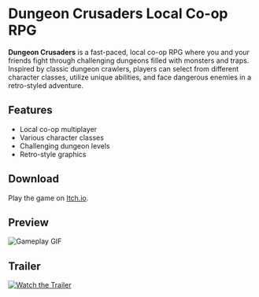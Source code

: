 # Dungeon Crusaders Local Co-op RPG

**Dungeon Crusaders** is a fast-paced, local co-op RPG where you and your friends fight through challenging dungeons filled with monsters and traps. Inspired by classic dungeon crawlers, players can select from different character classes, utilize unique abilities, and face dangerous enemies in a retro-styled adventure.

## Features
- Local co-op multiplayer
- Various character classes
- Challenging dungeon levels
- Retro-style graphics

## Download
Play the game on [Itch.io](https://ggd3v.itch.io/dungeon-crusaders).

## Preview
![Gameplay GIF]([https://github.com/Andrea-Graziano-Gitto/Dungeon-Crusaders/blob/main/trailer.gif](https://github.com/Andrea-Graziano-Gitto/Dungeon-Crusaders-Local-co-op-RPG/blob/main/trailer.gif))

## Trailer
[![Watch the Trailer](https://img.youtube.com/vi/bShBMk-fq80/0.jpg)](https://www.youtube.com/watch?v=bShBMk-fq80&embeds_referring_euri=https%3A%2F%2Fggd3v.itch.io%2Fdungeon-crusaders&source_ve_path=MTY0OTksMjM4NTE)

